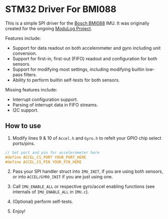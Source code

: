 # STM32 Driver For BMI088
This is a simple SPI driver for the [Bosch BMI088](https://www.bosch-sensortec.com/products/motion-sensors/imus/bmi088/) IMU. It was originally created for the ongoing [ModuLog Project](https://github.com/Aldicodi/ModuLog-project).

Features include:
* Support for data readout on both accelerometer and gyro including unit conversion.
* Support for first-in, first-out (FIFO) readout and configuration for both sensors.
* Support for modifying most settings, including modifying builtin low-pass filters.
* Ability to perform builtin self-tests for both sensors.

Missing features include:
* Interrupt configuration support.
* Parsing of interrupt data in FIFO streams.
* I2C support.

## How to use
1. Modify lines 9 & 10 of `Accel.h` and `Gyro.h` to refelt your GPIO chip select ports/pins.
```c
// Set port and pin for accelerometer here
#define ACCEL_CS_PORT YOUR_PORT_HERE
#define ACCEL_CS_PIN YOUR_PIN_HERE
```

2. Pass your SPI handler struct into `IMU_INIT`, if you are using both sensors, or into `ACCEL/GYRO_INIT` if you are just using one.

3. Call `IMU_ENABLE_ALL` or respective gyro/accel enabling functions (see internals of `IMU_ENABLE_ALL` in `IMU.c`).

4. (Optional) perform self-tests.

5. Enjoy!